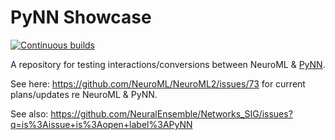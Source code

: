 # PyNN Showcase

[![Continuous builds](https://github.com/OpenSourceBrain/PyNNShowcase/actions/workflows/omv-ci.yml/badge.svg)](https://github.com/OpenSourceBrain/PyNNShowcase/actions/workflows/omv-ci.yml)

A repository for testing interactions/conversions between NeuroML &amp; [PyNN](http://neuralensemble.org/PyNN/).

See here: https://github.com/NeuroML/NeuroML2/issues/73 for current plans/updates re NeuroML & PyNN.

See also: https://github.com/NeuralEnsemble/Networks_SIG/issues?q=is%3Aissue+is%3Aopen+label%3APyNN 


